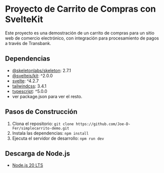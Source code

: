 # Proyecto de Carrito de Compras con SvelteKit

Este proyecto es una demostración de un carrito de compras para un sitio web de comercio electrónico, con integración para procesamiento de pagos a través de Transbank.

## Dependencias

- [@skeletonlabs/skeleton](https://www.npmjs.com/package/@skeletonlabs/skeleton): 2.7.1
- [@sveltejs/kit](https://www.npmjs.com/package/@sveltejs/kit): ^2.0.0
- [svelte](https://www.npmjs.com/package/svelte): ^4.2.7
- [tailwindcss](https://www.npmjs.com/package/tailwindcss): 3.4.1
- [typescript](https://www.npmjs.com/package/typescript): ^5.0.0
- ver package.json para ver el resto.

## Pasos de Construcción

1. Clona el repositorio: `git clone https://github.com/Joe-D-Fer/simplecarrito-demo.git`
2. Instala las dependencias: `npm install`
3. Ejecuta el servidor de desarrollo: `npm run dev`

## Descarga de Node.js

- [Node.js 20 LTS](https://nodejs.org/en/download/)
